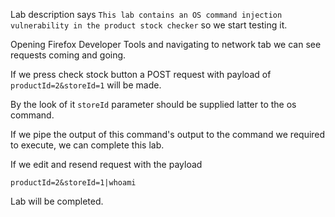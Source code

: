 Lab description says `This lab contains an OS command injection vulnerability in the product stock checker` so we start testing it.

Opening Firefox Developer Tools and navigating to network tab we can see requests coming and going.

If we press check stock button a POST request with payload of `productId=2&storeId=1` will be made.

By the look of it `storeId` parameter should be supplied latter to the os command.

If we pipe the output of this command's output to the command we required to execute, we can complete this lab.

If we edit and resend request with the payload
```
productId=2&storeId=1|whoami
```
Lab will be completed.
